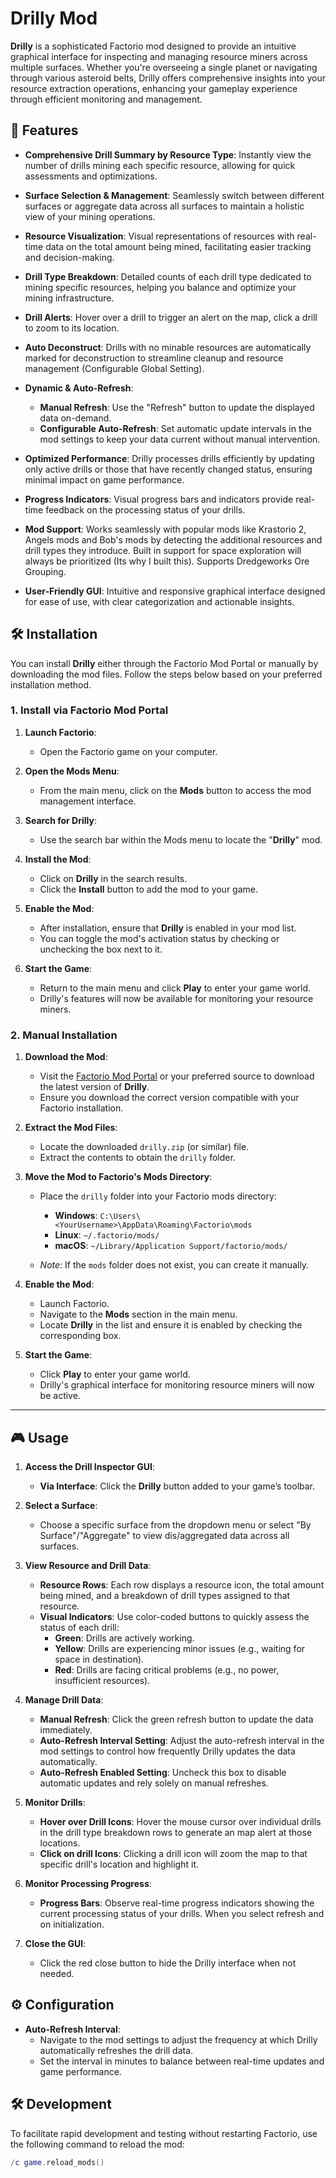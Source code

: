# Drilly Mod

**Drilly** is a sophisticated Factorio mod designed to provide an intuitive graphical interface for inspecting and managing resource miners across multiple surfaces. Whether you're overseeing a single planet or navigating through various asteroid belts, Drilly offers comprehensive insights into your resource extraction operations, enhancing your gameplay experience through efficient monitoring and management.

## 🌟 Features

- **Comprehensive Drill Summary by Resource Type**: Instantly view the number of drills mining each specific resource, allowing for quick assessments and optimizations.

- **Surface Selection & Management**: Seamlessly switch between different surfaces or aggregate data across all surfaces to maintain a holistic view of your mining operations.

- **Resource Visualization**: Visual representations of resources with real-time data on the total amount being mined, facilitating easier tracking and decision-making.

- **Drill Type Breakdown**: Detailed counts of each drill type dedicated to mining specific resources, helping you balance and optimize your mining infrastructure.

- **Drill Alerts**: Hover over a drill to trigger an alert on the map, click a drill to zoom to its location.

- **Auto Deconstruct**: Drills with no minable resources are automatically marked for deconstruction to streamline cleanup and resource management (Configurable Global Setting).

- **Dynamic & Auto-Refresh**:
  - **Manual Refresh**: Use the "Refresh" button to update the displayed data on-demand.
  - **Configurable Auto-Refresh**: Set automatic update intervals in the mod settings to keep your data current without manual intervention.

- **Optimized Performance**: Drilly processes drills efficiently by updating only active drills or those that have recently changed status, ensuring minimal impact on game performance.

- **Progress Indicators**: Visual progress bars and indicators provide real-time feedback on the processing status of your drills.

- **Mod Support**: Works seamlessly with popular mods like Krastorio 2, Angels mods and Bob's mods by detecting the additional resources and drill types they introduce. Built in support for space exploration will always be prioritized (Its why I built this). Supports Dredgeworks Ore Grouping.

- **User-Friendly GUI**: Intuitive and responsive graphical interface designed for ease of use, with clear categorization and actionable insights.

## 🛠 Installation

You can install **Drilly** either through the Factorio Mod Portal or manually by downloading the mod files. Follow the steps below based on your preferred installation method.

### 1. Install via Factorio Mod Portal

1. **Launch Factorio**:
   - Open the Factorio game on your computer.

2. **Open the Mods Menu**:
   - From the main menu, click on the **Mods** button to access the mod management interface.

3. **Search for Drilly**:
   - Use the search bar within the Mods menu to locate the "**Drilly**" mod.

4. **Install the Mod**:
   - Click on **Drilly** in the search results.
   - Click the **Install** button to add the mod to your game.

5. **Enable the Mod**:
   - After installation, ensure that **Drilly** is enabled in your mod list.
   - You can toggle the mod's activation status by checking or unchecking the box next to it.

6. **Start the Game**:
   - Return to the main menu and click **Play** to enter your game world.
   - Drilly's features will now be available for monitoring your resource miners.

### 2. Manual Installation

1. **Download the Mod**:
   - Visit the [Factorio Mod Portal](https://mods.factorio.com/mod/Drilly) or your preferred source to download the latest version of **Drilly**.
   - Ensure you download the correct version compatible with your Factorio installation.

2. **Extract the Mod Files**:
   - Locate the downloaded `drilly.zip` (or similar) file.
   - Extract the contents to obtain the `drilly` folder.

3. **Move the Mod to Factorio's Mods Directory**:
   - Place the `drilly` folder into your Factorio mods directory:
     - **Windows**: `C:\Users\<YourUsername>\AppData\Roaming\Factorio\mods`
     - **Linux**: `~/.factorio/mods/`
     - **macOS**: `~/Library/Application Support/factorio/mods/`

   - *Note*: If the `mods` folder does not exist, you can create it manually.

4. **Enable the Mod**:
   - Launch Factorio.
   - Navigate to the **Mods** section in the main menu.
   - Locate **Drilly** in the list and ensure it is enabled by checking the corresponding box.

5. **Start the Game**:
   - Click **Play** to enter your game world.
   - Drilly's graphical interface for monitoring resource miners will now be active.

---

## 🎮 Usage

1. **Access the Drill Inspector GUI**:
   - **Via Interface**: Click the **Drilly** button added to your game’s toolbar.

2. **Select a Surface**:
   - Choose a specific surface from the dropdown menu or select "By Surface"/"Aggregate" to view dis/aggregated data across all surfaces.

3. **View Resource and Drill Data**:
   - **Resource Rows**: Each row displays a resource icon, the total amount being mined, and a breakdown of drill types assigned to that resource.
   - **Visual Indicators**: Use color-coded buttons to quickly assess the status of each drill:
     - **Green**: Drills are actively working.
     - **Yellow**: Drills are experiencing minor issues (e.g., waiting for space in destination).
     - **Red**: Drills are facing critical problems (e.g., no power, insufficient resources).

4. **Manage Drill Data**:
   - **Manual Refresh**: Click the green refresh button to update the data immediately.
   - **Auto-Refresh Interval Setting**: Adjust the auto-refresh interval in the mod settings to control how frequently Drilly updates the data automatically.
   - **Auto-Refresh Enabled Setting**: Uncheck this box to disable automatic updates and rely solely on manual refreshes.

5. **Monitor Drills**:
   - **Hover over Drill Icons**: Hover the mouse cursor over individual drills in the drill type breakdown rows to generate an map alert at those locations.
   - **Click on drill Icons**: Clicking a drill icon will zoom the map to that specific drill's location and highlight it.

6. **Monitor Processing Progress**:
   - **Progress Bars**: Observe real-time progress indicators showing the current processing status of your drills. When you select refresh and on initialization.

7. **Close the GUI**:
   - Click the red close button to hide the Drilly interface when not needed.

## ⚙️ Configuration

- **Auto-Refresh Interval**:
  - Navigate to the mod settings to adjust the frequency at which Drilly automatically refreshes the drill data.
  - Set the interval in minutes to balance between real-time updates and game performance.

## 🛠 Development

To facilitate rapid development and testing without restarting Factorio, use the following command to reload the mod:

```lua
/c game.reload_mods()
